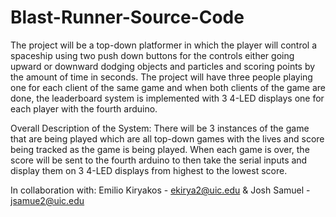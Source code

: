 # Blast-Runner-Source-Code
The project will be a top-down platformer in which the player will control a spaceship using two push down buttons for the controls either going upward or downward dodging objects and particles and scoring points by the amount of time in seconds. The project will have three people playing one for each client of the same game and when both clients of the game are done, the leaderboard system is implemented with 3 4-LED displays one for each player with the fourth arduino.

Overall Description of the System: There will be 3 instances of the game that are being played which are all top-down games with the lives and score being tracked as the game is being played. When each game is over, the score will be sent to the fourth arduino to then take the serial inputs and display them on 3 4-LED displays from highest to the lowest score.

In collaboration with: Emilio Kiryakos - ekirya2@uic.edu & Josh Samuel - jsamue2@uic.edu
